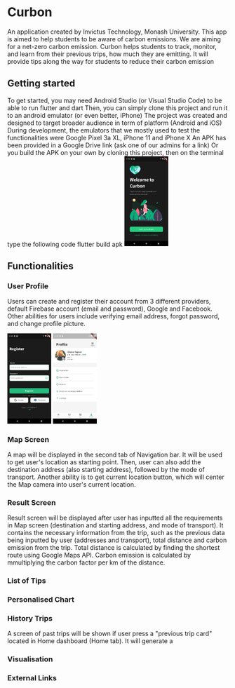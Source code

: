 # Curbon 
An application created by Invictus Technology, Monash University. This app is aimed to help students to be aware of carbon emissions. We are aiming for a net-zero carbon emission. Curbon helps students to track, monitor, and learn from their previous trips, how much they are emitting. It will provide tips along the way for students to reduce their carbon emission

## Getting started
To get started, you may need Android Studio (or Visual Studio Code) to be able to run flutter and dart
Then, you can simply clone this project and run it to an android emulator (or even better, iPhone)
The project was created and designed to target broader audience in term of platform (Android and iOS)
During development, the emulators that we mostly used to test the functionalities were Google Pixel 3a XL, iPhone 11 and iPhone X
An APK has been provided in a Google Drive link (ask one of our admins for a link)
Or you build the APK on your own by cloning this project, then on the terminal type the following code
            flutter build apk
<img src="/Screenshots/first_screen.png" width="100" />

## Functionalities
### User Profile
Users can create and register their account from 3 different providers, default Firebase account (email and password), Google and Facebook. Other abilities for users include verifying email address, forgot password, and change profile picture.
<p float="left">
  <img src="/Screenshots/register.png" width="100" />
  <img src="/Screenshots/profile.png" width="100" /> 
</p>

### Map Screen
A map will be displayed in the second tab of Navigation bar.
It will be used to get user's location as starting point. Then, user can also add the destination address (also starting address), followed by the mode of transport. 
Another ability is to get current location button, which will center the Map camera into user's current location.

### Result Screen
Result screen will be displayed after user has inputted all the requirements in Map screen (destination and starting address, and mode of transport). It contains the necessary information from the trip, such as the previous data being inputted by user (addresses and transport), total distance and carbon emission from the trip. Total distance is calculated by finding the shortest route using Google Maps API. Carbon emission is calculated by mmultiplying the carbon factor per km of the distance.

### List of Tips

### Personalised Chart

### History Trips
A screen of past trips will be shown if user press a "previous trip card" located in Home dashboard (Home tab). It will generate a 

### Visualisation

### External Links